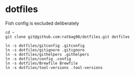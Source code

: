 dotfiles
========

Fish config is excluded deliberately

    cd ~
    git clone git@github.com:ratbag98/dotfiles.git dotfiles

    ln -s dotfiles/gitconfig .gitconfig
    ln -s dotfiles/gitignore .gitignore
    ln -s dotfiles/githelpers .githelpers
    ln -s dotfiles/config .config
    ln -s dotfiles/Brewfile Brewfile
    ln -s dotfiles/tool-versions .tool-versions
    
